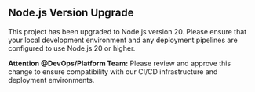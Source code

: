 
## Node.js Version Upgrade

This project has been upgraded to Node.js version 20. Please ensure that your local development environment and any deployment pipelines are configured to use Node.js 20 or higher.

**Attention @DevOps/Platform Team:** Please review and approve this change to ensure compatibility with our CI/CD infrastructure and deployment environments.